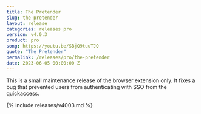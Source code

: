 ```yaml
---
title: The Pretender
slug: the-pretender
layout: release
categories: releases pro
version: v4.0.3
product: pro
song: https://youtu.be/SBjQ9tuuTJQ
quote: "The Pretender"
permalink: /releases/pro/the-pretender
date: 2023-06-05 00:00:00 Z
---
```


This is a small maintenance release of the browser extension only. It fixes a bug that prevented users from authenticating with SSO from the quickaccess.

{% include releases/v4003.md %}
